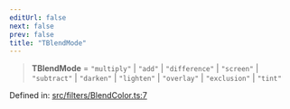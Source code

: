 ```yaml
---
editUrl: false
next: false
prev: false
title: "TBlendMode"
---
```


> **TBlendMode** = `"multiply"` \| `"add"` \| `"difference"` \| `"screen"` \| `"subtract"` \| `"darken"` \| `"lighten"` \| `"overlay"` \| `"exclusion"` \| `"tint"`

Defined in: [src/filters/BlendColor.ts:7](https://github.com/fabricjs/fabric.js/blob/8206f10a405480a7ba988ff6cfdde6412c1f13f8/src/filters/BlendColor.ts#L7)
